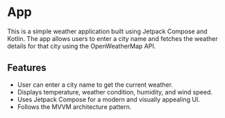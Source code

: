 # App

This is a simple weather application built using Jetpack Compose and Kotlin. The app allows users to enter a city name and fetches the weather details for that city using the OpenWeatherMap API.

## Features
 - User can enter a city name to get the current weather.
- Displays temperature, weather condition, humidity, and wind speed.
- Uses Jetpack Compose for a modern and visually appealing UI.
- Follows the MVVM architecture pattern.

